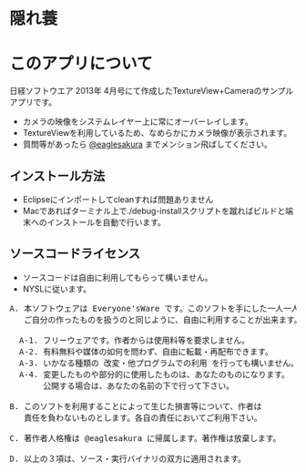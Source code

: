 隠れ蓑
==========

# このアプリについて

日経ソフトウエア 2013年 4月号にて作成したTextureView+Cameraのサンプルアプリです。

* カメラの映像をシステムレイヤー上に常にオーバーレイします。
* TextureViewを利用しているため、なめらかにカメラ映像が表示されます。
* 質問等があったら [@eaglesakura](https://twitter.com/eaglesakura) までメンション飛ばしてください。

## インストール方法

* Eclipseにインポートしてcleanすれば問題ありません
* Macであればターミナル上で./debug-installスクリプトを蹴ればビルドと端末へのインストールを自動で行います。


## ソースコードライセンス


* ソースコードは自由に利用してもらって構いません。
* NYSLに従います。

<pre>
A. 本ソフトウェアは Everyone'sWare です。このソフトを手にした一人一人が、
   ご自分の作ったものを扱うのと同じように、自由に利用することが出来ます。

  A-1. フリーウェアです。作者からは使用料等を要求しません。
  A-2. 有料無料や媒体の如何を問わず、自由に転載・再配布できます。
  A-3. いかなる種類の 改変・他プログラムでの利用 を行っても構いません。
  A-4. 変更したものや部分的に使用したものは、あなたのものになります。
       公開する場合は、あなたの名前の下で行って下さい。

B. このソフトを利用することによって生じた損害等について、作者は
   責任を負わないものとします。各自の責任においてご利用下さい。

C. 著作者人格権は @eaglesakura に帰属します。著作権は放棄します。

D. 以上の３項は、ソース・実行バイナリの双方に適用されます。
</pre>